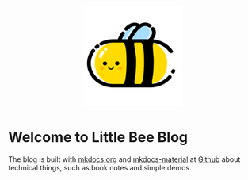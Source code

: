 <h1 align="center">
  <img alt="LittleBee" src="home/logo.png" width="200">
</h1>

# Welcome to Little Bee Blog

The blog is built with [mkdocs.org](https://www.mkdocs.org) and [mkdocs-material](https://squidfunk.github.io/mkdocs-material/) at [Github](https://github.com/littlebee1024/learning_book) about technical things, such as book notes and simple demos.

